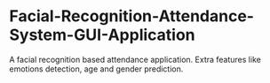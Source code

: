 # Facial-Recognition-Attendance-System-GUI-Application
A facial recognition based attendance application. Extra features like emotions detection, age and gender prediction.
